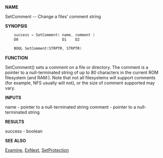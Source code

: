 
**NAME**

SetComment -- Change a files' comment string

**SYNOPSIS**

```c
    success = SetComment( name, comment )
    D0                    D1    D2

    BOOL SetComment(STRPTR, STRPTR)

```
**FUNCTION**

SetComment() sets a comment on a file or directory. The comment is
a pointer to a null-terminated string of up to 80 characters in the
current ROM filesystem (and RAM:).  Note that not all filesystems
will support comments (for example, NFS usually will not), or the
size of comment supported may vary.

**INPUTS**

name    - pointer to a null-terminated string
comment - pointer to a null-terminated string

**RESULTS**

success - boolean

**SEE ALSO**

[Examine](Examine.md), [ExNext](ExNext.md), [SetProtection](SetProtection.md)
